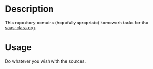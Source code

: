 # Description
This repository contains (hopefully apropriate) homework tasks for the [saas-class.org](http://saas-class.org).

# Usage
Do whatever you wish with the sources.
